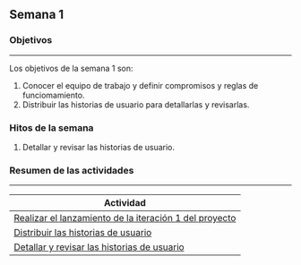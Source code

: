 ## Semana 1

### Objetivos

---

Los objetivos de la semana 1 son:

1. Conocer el equipo de trabajo y definir compromisos y reglas de funciomamiento.
2. Distribuir las historias de usuario para detallarlas y revisarlas.

### Hitos de la semana

1. Detallar y revisar las historias de usuario.

### Resumen de las actividades

---

| Actividad                                                                |
| ------------------------------------------------------------------------ |
| [Realizar el lanzamiento de la iteración 1 del proyecto](s1_lanzamiento) |
| [Distribuir las historias de usuario](s1_distribucion)                   |
| [Detallar y revisar las historias de usuario](s1_detallar)               |
